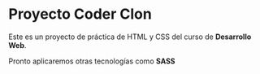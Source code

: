 # Proyecto Coder Clon

Este es un proyecto de práctica de HTML y CSS del curso de **Desarrollo Web**.

Pronto aplicaremos otras tecnologías como **SASS**
